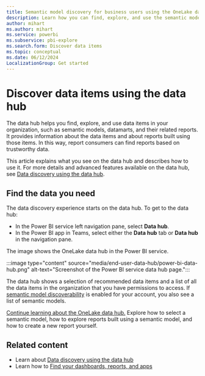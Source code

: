 ```yaml
---
title: Semantic model discovery for business users using the OneLake data hub
description: Learn how you can find, explore, and use the semantic models and datamarts and their related reports in your organization.
author: mihart
ms.author: mihart
ms.service: powerbi
ms.subservice: pbi-explore
ms.search.form: Discover data items
ms.topic: conceptual
ms.date: 06/12/2024
LocalizationGroup: Get started
---
```


# Discover data items using the data hub

The data hub helps you find, explore, and use data items in your organization, such as semantic models, datamarts, and their related reports. It provides information about the data items and about reports built using those items. In this way, report consumers can find reports based on trustworthy data.

This article explains what you see on the data hub and describes how to use it. For more details and advanced features available on the data hub, see [Data discovery using the data hub](../connect-data/service-data-hub.md).  

## Find the data you need

The data discovery experience starts on the data hub. To get to the data hub:

- In the Power BI service left navigation pane, select **Data hub**.
- In the Power BI app in Teams, select either the **Data hub** tab or **Data hub** in the navigation pane.

The image shows the OneLake data hub in the Power BI service.

:::image type="content" source="media/end-user-data-hub/power-bi-data-hub.png" alt-text="Screenshot of the Power BI service data hub page.":::

The data hub shows a selection of recommended data items and a list of all the data items in the organization that you have permissions to access. If [semantic model discoverability](../collaborate-share/service-discovery.md) is enabled for your account, you also see a list of semantic models.

[Continue learning about the OneLake data hub.](../connect-data/service-data-hub.md) Explore how to select a semantic model, how to explore reports built using a semantic model, and how to create a new report yourself.
  
## Related content

- Learn about [Data discovery using the data hub](../connect-data/service-data-hub.md)
- Learn how to [Find your dashboards, reports, and apps](end-user-home.md)

